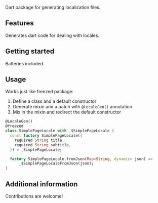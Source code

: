 Dart package for generating localization files.

## Features

Generates dart code for dealing with locales.

## Getting started

Batteries included.

## Usage

Works just like freezed package:
1) Define a class and a default constructor
2) Generate mixin and a patch with `@LocaleGen()` annotation
3) Mix in the mixin and redirect the default constructor

```dart
@LocaleGen()
@freezed
class SimplePageLocale with _$SimplePageLocale {
  const factory SimplePageLocale({
    required String title,
    required String subtitle,
  }) = _SimplePageLocale;

  factory SimplePageLocale.fromJson(Map<String, dynamic> json) =>
      _$SimplePageLocaleFromJson(json);
}
```

## Additional information

Contributions are welcome!
